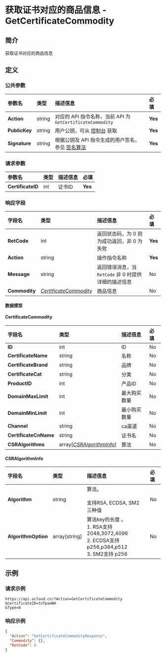 # 获取证书对应的商品信息 - GetCertificateCommodity

## 简介

获取证书对应的商品信息









## 定义

### 公共参数

| 参数名 | 类型 | 描述信息 | 必填 |
|:---|:---|:---|:---|
| **Action**     | string  | 对应的 API 指令名称，当前 API 为 `GetCertificateCommodity`                        | **Yes** |
| **PublicKey**  | string  | 用户公钥，可从 [控制台](https://console.ucloud.cn/uapi/apikey) 获取                                             | **Yes** |
| **Signature**  | string  | 根据公钥及 API 指令生成的用户签名，参见 [签名算法](api/summary/signature.md)  | **Yes** |

### 请求参数

| 参数名 | 类型 | 描述信息 | 必填 |
|:---|:---|:---|:---|
| **CertificateID** | int | 证书ID |**Yes**|

### 响应字段

| 字段名 | 类型 | 描述信息 | 必填 |
|:---|:---|:---|:---|
| **RetCode** | int | 返回状态码，为 0 则为成功返回，非 0 为失败 |**Yes**|
| **Action** | string | 操作指令名称 |**Yes**|
| **Message** | string | 返回错误消息，当 `RetCode` 非 0 时提供详细的描述信息 |No|
| **Commodity** | [*CertificateCommodity*](#CertificateCommodity) | 商品信息 |No|

#### 数据模型


#### CertificateCommodity

| 字段名 | 类型 | 描述信息 | 必填 |
|:---|:---|:---|:---|
| **ID** | int | ID |No|
| **CertificateName** | string | 名称 |No|
| **CertificateBrand** | string | 品牌 |No|
| **CertificateCat** | string | 分类 |No|
| **ProductID** | int | 产品ID |No|
| **DomainMaxLimit** | int | 最大购买数量 |No|
| **DomainMinLimit** | int | 最小购买数量 |No|
| **Channel** | string | ca渠道 |No|
| **CertificateCnName** | string | 证书名 |No|
| **CSRAlgorithms** | array[[*CSRAlgorithmInfo*](#CSRAlgorithmInfo)] | 算法 |No|

#### CSRAlgorithmInfo

| 字段名 | 类型 | 描述信息 | 必填 |
|:---|:---|:---|:---|
| **Algorithm** | string | 算法。<br /><br />支持RSA, ECDSA, SM2 三种值 |No|
| **AlgorithmOption** | array[string] | 算法key的长度 。 <br />1. RSA支持2048,3072,4096<br />2. ECDSA支持p256,p384,p512<br />3. SM2支持 p256 |No|

## 示例

### 请求示例
    
```
https://api.ucloud.cn/?Action=GetCertificateCommodity
&CertificateID=tnTpaeWH
&Type=8
```

### 响应示例
    
```json
{
  "Action": "GetCertificateCommodityResponse",
  "Commodity": {},
  "RetCode": 0
}
```





